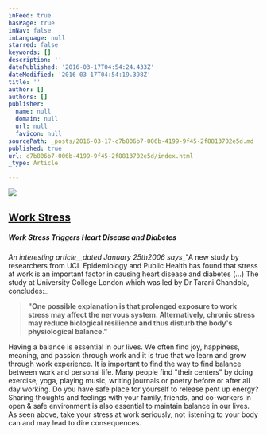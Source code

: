 ```yaml
---
inFeed: true
hasPage: true
inNav: false
inLanguage: null
starred: false
keywords: []
description: ''
datePublished: '2016-03-17T04:54:24.433Z'
dateModified: '2016-03-17T04:54:19.398Z'
title: ''
author: []
authors: []
publisher:
  name: null
  domain: null
  url: null
  favicon: null
sourcePath: _posts/2016-03-17-c7b806b7-006b-4199-9f45-2f8813702e5d.md
published: true
url: c7b806b7-006b-4199-9f45-2f8813702e5d/index.html
_type: Article

---
```

![](https://the-grid-user-content.s3-us-west-2.amazonaws.com/60f1728f-179c-420e-93b4-4ea36239faf9.jpg)

## [Work Stress][0]

##### Work Stress Triggers Heart Disease and Diabetes

_An interesting article__dated January 25th2006 says__"A new study by researchers from UCL Epidemiology and Public Health has found that stress at work is an important factor in causing heart disease and diabetes (...) The study at University College London which was led by Dr Tarani Chandola, concludes:_

> __"One possible explanation is that prolonged exposure to work stress may affect the nervous system. Alternatively, chronic stress may reduce biological resilience and thus disturb the body's physiological balance."__

Having a balance is essential in our lives.  We often find joy, happiness, meaning, and passion through work and it is true that we learn and grow through work experience.   It is important to find the way to find balance between work and personal life.  Many people find "their centers" by doing exercise, yoga, playing music, writing journals or poetry before or after all day working.  Do you have safe place for yourself to release pent up energy?  Sharing thoughts and feelings with your family, friends, and co-workers in open & safe environment is also essential to maintain balance in our lives. As seen above, take your stress at work seriously, not listening to your body can and may lead to dire consequences.

[0]: http://ta.mokeek.com/2013/07/09/work-stress/